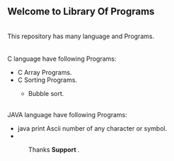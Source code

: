 <h2>Welcome to Library Of Programs </h2>

<br>
This repository has many language and Programs.
<br>
<br>
<br>
C language have following Programs:<br>
<ul>
<li> C Array Programs.</li>
<li>C Sorting Programs. </li>
<ul><li> Bubble sort.</li></ul>
   </ul>
<br>
JAVA language have following Programs:<br>
<ul>
<li>  java print Ascii number of any character or symbol.
<li> 
<ul>






Thanks <b> Support </b>.
